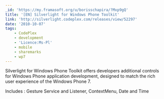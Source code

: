 ```yaml
---
_id: 'https://my.framasoft.org/u/borisschapira/?Mxp9gQ'
title: '[EN] Silverlight for Windows Phone Toolkit'
link: 'http://silverlight.codeplex.com/releases/view/52297'
date: '2010-10-07'
tags:
    - CodePlex
    - development
    - 'Licence:Ms-Pl'
    - mobile
    - sharemarks
    - wp7
---
```


<div class="markdown"><p>Silverlight for Windows Phone Toolkit offers developers additional controls for Windows Phone application development, designed to match the rich user experience of the Windows Phone 7.</p>
<p>Includes : Gesture Service and Listener, ContextMenu, Date and Time
</p></div>
